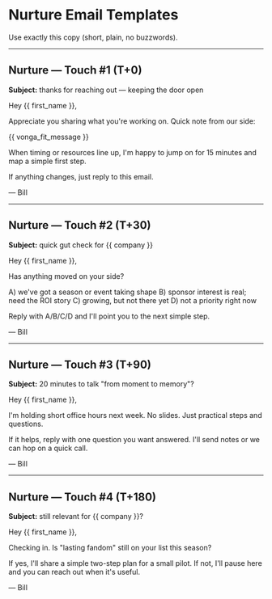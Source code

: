 # Nurture Email Templates

Use exactly this copy (short, plain, no buzzwords).

---

## Nurture — Touch #1 (T+0)
**Subject:** thanks for reaching out — keeping the door open

Hey {{ first_name }},

Appreciate you sharing what you're working on. Quick note from our side:

{{ vonga_fit_message }}

When timing or resources line up, I'm happy to jump on for 15 minutes and map a simple first step.

If anything changes, just reply to this email.

— Bill

---

## Nurture — Touch #2 (T+30)
**Subject:** quick gut check for {{ company }}

Hey {{ first_name }},

Has anything moved on your side?

A) we've got a season or event taking shape
B) sponsor interest is real; need the ROI story
C) growing, but not there yet
D) not a priority right now

Reply with A/B/C/D and I'll point you to the next simple step.

— Bill

---

## Nurture — Touch #3 (T+90)
**Subject:** 20 minutes to talk "from moment to memory"?

Hey {{ first_name }},

I'm holding short office hours next week. No slides. Just practical steps and questions.

If it helps, reply with one question you want answered. I'll send notes or we can hop on a quick call.

— Bill

---

## Nurture — Touch #4 (T+180)
**Subject:** still relevant for {{ company }}?

Hey {{ first_name }},

Checking in. Is "lasting fandom" still on your list this season?

If yes, I'll share a simple two-step plan for a small pilot. If not, I'll pause here and you can reach out when it's useful.

— Bill
